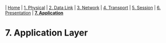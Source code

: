 | [Home](README.md) | [1. Physical](physical.md) | [2. Data Link](dataLink.md) | [3. Network](network.md) | [4. Transport](transport.md) | [5. Session](session.md) | [6. Presentation](presentation.md) | [**7. Application**](application.md)

# 7. Application Layer